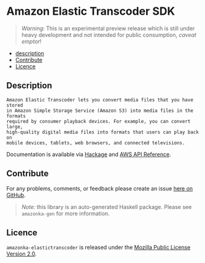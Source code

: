 # Amazon Elastic Transcoder SDK

> _Warning:_ This is an experimental preview release which is still under heavy development and not intended for public consumption, _caveat emptor_!

* [description](#description)
* [Contribute](#contribute)
* [Licence](#licence)

## Description

    Amazon Elastic Transcoder lets you convert media files that you have stored
    in Amazon Simple Storage Service (Amazon S3) into media files in the formats
    required by consumer playback devices. For example, you can convert large,
    high-quality digital media files into formats that users can play back on
    mobile devices, tablets, web browsers, and connected televisions.

Documentation is available via [Hackage](http://hackage.haskell.org/package/amazonka-elastictranscoder)
and [AWS API Reference](http://docs.aws.amazon.com/elastictranscoder/latest/developerguide/api-reference.html).


## Contribute

For any problems, comments, or feedback please create an issue [here on GitHub](https://github.com/brendanhay/amazonka/issues).

> _Note:_ this library is an auto-generated Haskell package. Please see `amazonka-gen` for more information.


## Licence

`amazonka-elastictranscoder` is released under the [Mozilla Public License Version 2.0](http://www.mozilla.org/MPL/).
